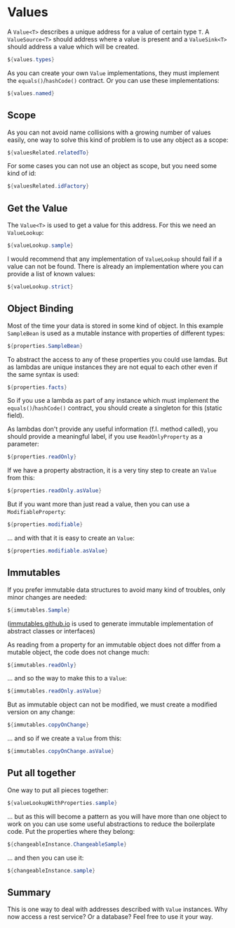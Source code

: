 # Values
        
A `Value<T>` describes a unique address for a value of certain type `T`. A `ValueSource<T>` should address where a value is present and
a `ValueSink<T>` should address a value which will be created. 

```java
${values.types}
```

As you can create your own `Value` implementations, they must implement the `equals()`/`hashCode()` contract. Or you can use these implementations:

```java
${values.named}
```

## Scope

As you can not avoid name collisions with a growing number of values easily, one way to solve this kind of problem is to use
any object as a scope:

```java
${valuesRelated.relatedTo}
```

For some cases you can not use an object as scope, but you need some kind of id:                     

```java
${valuesRelated.idFactory}
```

## Get the Value

The `Value<T>` is used to get a value for this address. For this we need an `ValueLookup`:

```java
${valueLookup.sample}
```

I would recommend that any implementation of `ValueLookup` should fail if a value can not be found. There
is already an implementation where you can provide a list of known values:

```java
${valueLookup.strict}
```

## Object Binding

Most of the time your data is stored in some kind of object. In this example `SampleBean` is used as a mutable instance with
properties of different types:

```java
${properties.SampleBean}
```

To abstract the access to any of these properties you could use lamdas. But as lambdas are unique instances they are not equal to each other
even if the same syntax is used:

```java
${properties.facts}
```

So if you use a lambda as part of any instance which must implement the `equals()`/`hashCode()` contract,
you should create a singleton for this (static field).

As lambdas don't provide any useful information (f.I. method called), you should provide a meaningful label, if you use
`ReadOnlyProperty` as a parameter:

```java
${properties.readOnly}
```

If we have a property abstraction, it is a very tiny step to create an `Value` from this:

```java
${properties.readOnly.asValue}
```

But if you want more than just read a value, then you can use a `ModifiableProperty`:                                                                                         

```java
${properties.modifiable}
```

... and with that it is easy to create an `Value`:                       

```java
${properties.modifiable.asValue}
```

## Immutables

If you prefer immutable data structures to avoid many kind of troubles, only minor changes are needed:

```java
${immutables.Sample}
```
([immutables.github.io](https://immutables.github.io) is used to generate immutable implementation of abstract classes or interfaces)
                               
As reading from a property for an immutable object does not differ from a mutable object, the code does not change much:

```java
${immutables.readOnly}
```

... and so the way to make this to a `Value`:

```java
${immutables.readOnly.asValue}
```

But as immutable object can not be modified, we must create a modified version on any change:

```java
${immutables.copyOnChange}
```

... and so if we create a `Value` from this:                                       

```java
${immutables.copyOnChange.asValue}
```

## Put all together

One way to put all pieces together:

```java
${valueLookupWithProperties.sample}
```

... but as this will become a pattern as you will have more than one object to work on you
can use some useful abstractions to reduce the boilerplate code. Put the properties where they belong:

```java
${changeableInstance.ChangeableSample}
```

... and then you can use it: 

```java
${changeableInstance.sample}
```
                                            

## Summary

This is one way to deal with addresses described with `Value` instances. Why now access a rest service? Or a database?
Feel free to use it your way.
